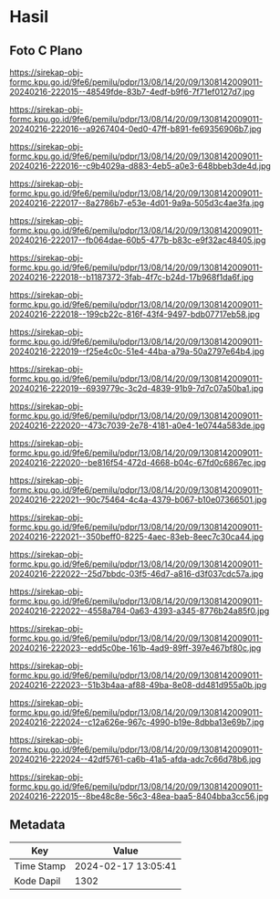# Hasil

## Foto C Plano

https://sirekap-obj-formc.kpu.go.id/9fe6/pemilu/pdpr/13/08/14/20/09/1308142009011-20240216-222015--48549fde-83b7-4edf-b9f6-7f71ef0127d7.jpg

https://sirekap-obj-formc.kpu.go.id/9fe6/pemilu/pdpr/13/08/14/20/09/1308142009011-20240216-222016--a9267404-0ed0-47ff-b891-fe69356906b7.jpg

https://sirekap-obj-formc.kpu.go.id/9fe6/pemilu/pdpr/13/08/14/20/09/1308142009011-20240216-222016--c9b4029a-d883-4eb5-a0e3-648bbeb3de4d.jpg

https://sirekap-obj-formc.kpu.go.id/9fe6/pemilu/pdpr/13/08/14/20/09/1308142009011-20240216-222017--8a2786b7-e53e-4d01-9a9a-505d3c4ae3fa.jpg

https://sirekap-obj-formc.kpu.go.id/9fe6/pemilu/pdpr/13/08/14/20/09/1308142009011-20240216-222017--fb064dae-60b5-477b-b83c-e9f32ac48405.jpg

https://sirekap-obj-formc.kpu.go.id/9fe6/pemilu/pdpr/13/08/14/20/09/1308142009011-20240216-222018--b1187372-3fab-4f7c-b24d-17b968f1da6f.jpg

https://sirekap-obj-formc.kpu.go.id/9fe6/pemilu/pdpr/13/08/14/20/09/1308142009011-20240216-222018--199cb22c-816f-43f4-9497-bdb07717eb58.jpg

https://sirekap-obj-formc.kpu.go.id/9fe6/pemilu/pdpr/13/08/14/20/09/1308142009011-20240216-222019--f25e4c0c-51e4-44ba-a79a-50a2797e64b4.jpg

https://sirekap-obj-formc.kpu.go.id/9fe6/pemilu/pdpr/13/08/14/20/09/1308142009011-20240216-222019--6939779c-3c2d-4839-91b9-7d7c07a50ba1.jpg

https://sirekap-obj-formc.kpu.go.id/9fe6/pemilu/pdpr/13/08/14/20/09/1308142009011-20240216-222020--473c7039-2e78-4181-a0e4-1e0744a583de.jpg

https://sirekap-obj-formc.kpu.go.id/9fe6/pemilu/pdpr/13/08/14/20/09/1308142009011-20240216-222020--be816f54-472d-4668-b04c-67fd0c6867ec.jpg

https://sirekap-obj-formc.kpu.go.id/9fe6/pemilu/pdpr/13/08/14/20/09/1308142009011-20240216-222021--90c75464-4c4a-4379-b067-b10e07366501.jpg

https://sirekap-obj-formc.kpu.go.id/9fe6/pemilu/pdpr/13/08/14/20/09/1308142009011-20240216-222021--350beff0-8225-4aec-83eb-8eec7c30ca44.jpg

https://sirekap-obj-formc.kpu.go.id/9fe6/pemilu/pdpr/13/08/14/20/09/1308142009011-20240216-222022--25d7bbdc-03f5-46d7-a816-d3f037cdc57a.jpg

https://sirekap-obj-formc.kpu.go.id/9fe6/pemilu/pdpr/13/08/14/20/09/1308142009011-20240216-222022--4558a784-0a63-4393-a345-8776b24a85f0.jpg

https://sirekap-obj-formc.kpu.go.id/9fe6/pemilu/pdpr/13/08/14/20/09/1308142009011-20240216-222023--edd5c0be-161b-4ad9-89ff-397e467bf80c.jpg

https://sirekap-obj-formc.kpu.go.id/9fe6/pemilu/pdpr/13/08/14/20/09/1308142009011-20240216-222023--51b3b4aa-af88-49ba-8e08-dd481d955a0b.jpg

https://sirekap-obj-formc.kpu.go.id/9fe6/pemilu/pdpr/13/08/14/20/09/1308142009011-20240216-222024--c12a626e-967c-4990-b19e-8dbba13e69b7.jpg

https://sirekap-obj-formc.kpu.go.id/9fe6/pemilu/pdpr/13/08/14/20/09/1308142009011-20240216-222024--42df5761-ca6b-41a5-afda-adc7c66d78b6.jpg

https://sirekap-obj-formc.kpu.go.id/9fe6/pemilu/pdpr/13/08/14/20/09/1308142009011-20240216-222015--8be48c8e-56c3-48ea-baa5-8404bba3cc56.jpg


## Metadata

| Key        | Value               |
| ---------- | ------------------- |
| Time Stamp | 2024-02-17 13:05:41 |
| Kode Dapil | 1302                |



